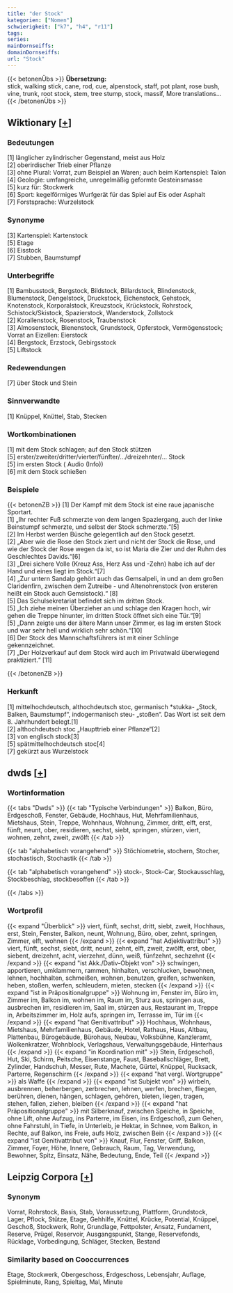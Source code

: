 ```yaml
---
title: "der Stock"
kategorien: ["Nomen"]
schwierigkeit: ["k7", "h4", "r11"]
tags:
series:
mainDornseiffs:
domainDornseiffs:
url: "Stock"
---
```


{{< betonenÜbs >}}
**Übersetzung:**  
stick, walking stick, cane, rod, cue, alpenstock, staff, pot plant, rose bush, vine, trunk, root stock, stem, tree stump, stock, massif, More translations...  
{{< /betonenÜbs >}}

## Wiktionary [[+](https://de.wiktionary.org/wiki/Stock)]

### Bedeutungen
[1] länglicher zylindrischer Gegenstand, meist aus Holz  
[2] oberirdischer Trieb einer Pflanze  
[3] ohne Plural: Vorrat, zum Beispiel an Waren; auch beim Kartenspiel: Talon  
[4] Geologie: umfangreiche, unregelmäßig geformte Gesteinsmasse  
[5] kurz für: Stockwerk  
[6] Sport: kegelförmiges Wurfgerät für das Spiel auf Eis oder Asphalt  
[7] Forstsprache: Wurzelstock  

### Synonyme
[3] Kartenspiel: Kartenstock  
[5] Etage  
[6] Eisstock  
[7] Stubben, Baumstumpf  

### Unterbegriffe
[1] Bambusstock, Bergstock, Bildstock, Billardstock, Blindenstock, Blumenstock, Dengelstock, Druckstock, Eichenstock, Gehstock, Knotenstock, Korporalstock, Kreuzstock, Krückstock, Rohrstock, Schistock/Skistock, Spazierstock, Wanderstock, Zollstock  
[2] Korallenstock, Rosenstock, Traubenstock  
[3] Almosenstock, Bienenstock, Grundstock, Opferstock, Vermögensstock; Vorrat an Eizellen: Eierstock  
[4] Bergstock, Erzstock, Gebirgsstock  
[5] Liftstock  

### Redewendungen
[7] über Stock und Stein  

### Sinnverwandte
[1] Knüppel, Knüttel, Stab, Stecken  

### Wortkombinationen
[1] mit dem Stock schlagen; auf den Stock stützen  
[5] erster/zweiter/dritter/vierter/fünfter/…/dreizehnter/… Stock  
[5] im ersten Stock ( Audio (Info))  
[6] mit dem Stock schießen  

### Beispiele
{{< betonenZB >}}
[1] Der Kampf mit dem Stock ist eine raue japanische Sportart.  
[1] „Ihr rechter Fuß schmerzte von dem langen Spaziergang, auch der linke Beinstumpf schmerzte, und selbst der Stock schmerzte.“[5]  
[2] Im Herbst werden Büsche gelegentlich auf den Stock gesetzt.  
[2] „Aber wie die Rose den Stock ziert und nicht der Stock die Rose, und wie der Stock der Rose wegen da ist, so ist Maria die Zier und der Ruhm des Geschlechtes Davids.“[6]  
[3] „Drei sichere Volle (Kreuz Ass, Herz Ass und -Zehn) habe ich auf der Hand und eines liegt im Stock.“[7]  
[4] „Zur untern Sandalp gehört auch das Gemsalpeli, in und an dem großen Claridenfirn, zwischen dem Zutreibe - und Altenohrenstock (von ersteren heißt ein Stock auch Gemsistock).“ [8]  
[5] Das Schulsekretariat befindet sich im dritten Stock.  
[5] „Ich ziehe meinen Überzieher an und schlage den Kragen hoch, wir gehen die Treppe hinunter, im dritten Stock öffnet sich eine Tür.“[9]  
[5] „Dann zeigte uns der ältere Mann unser Zimmer, es lag im ersten Stock und war sehr hell und wirklich sehr schön.“[10]  
[6] Der Stock des Mannschaftsführers ist mit einer Schlinge gekennzeichnet.  
[7] „Der Holzverkauf auf dem Stock wird auch im Privatwald überwiegend praktiziert.“ [11]  

{{< /betonenZB >}}
### Herkunft
[1] mittelhochdeutsch, althochdeutsch stoc, germanisch *stukka- „Stock, Balken, Baumstumpf“, indogermanisch steu- „stoßen“. Das Wort ist seit dem 8. Jahrhundert belegt.[1]  
[2] althochdeutsch stoc „Haupttrieb einer Pflanze“[2]  
[3] von englisch stock[3]  
[5] spätmittelhochdeutsch stoc[4]  
[7] gekürzt aus Wurzelstock  



## dwds [[+](https://www.dwds.de/wb/Stock)]

### Wortinformation
{{< tabs "Dwds" >}}
{{< tab "Typische Verbindungen" >}}
Balkon, Büro, Erdgeschoß, Fenster, Gebäude, Hochhaus, Hut, Mehrfamilienhaus, Mietshaus, Stein, Treppe, Wohnhaus, Wohnung, Zimmer, dritt, elft, erst, fünft, neunt, ober, residieren, sechst, siebt, springen, stürzen, viert, wohnen, zehnt, zweit, zwölft
{{< /tab >}}

{{< tab "alphabetisch vorangehend" >}}
Stöchiometrie, stochern, Stocher, stochastisch, Stochastik
{{< /tab >}}

{{< tab "alphabetisch vorangehend" >}}
stock-, Stock-Car, Stockausschlag, Stockbeschlag, stockbesoffen
{{< /tab >}}

{{< /tabs >}}

### Wortprofil
{{< expand "Überblick" >}} viert, fünft, sechst, dritt, siebt, zweit, Hochhaus, erst, Stein, Fenster, Balkon, neunt, Wohnung, Büro, ober, zehnt, springen, Zimmer, elft, wohnen {{< /expand >}}
{{< expand "hat Adjektivattribut" >}} viert, fünft, sechst, siebt, dritt, neunt, zehnt, elft, zweit, zwölft, erst, ober, siebent, dreizehnt, acht, vierzehnt, dünn, weiß, fünfzehnt, sechzehnt {{< /expand >}}
{{< expand "ist Akk./Dativ-Objekt von" >}} schwingen, apportieren, umklammern, rammen, hinhalten, verschlucken, bewohnen, lehnen, hochhalten, schmeißen, wohnen, benutzen, greifen, schwenken, heben, stoßen, werfen, schleudern, mieten, stecken {{< /expand >}}
{{< expand "ist in Präpositionalgruppe" >}} Wohnung im, Fenster im, Büro im, Zimmer im, Balkon im, wohnen im, Raum im, Sturz aus, springen aus, ausbrechen im, residieren im, Saal im, stürzen aus, Restaurant im, Treppe in, Arbeitszimmer im, Holz aufs, springen im, Terrasse im, Tür im {{< /expand >}}
{{< expand "hat Genitivattribut" >}} Hochhaus, Wohnhaus, Mietshaus, Mehrfamilienhaus, Gebäude, Hotel, Rathaus, Haus, Altbau, Plattenbau, Bürogebäude, Bürohaus, Neubau, Volksbühne, Kanzleramt, Wolkenkratzer, Wohnblock, Verlagshaus, Verwaltungsgebäude, Hinterhaus {{< /expand >}}
{{< expand "in Koordination mit" >}} Stein, Erdgeschoß, Hut, Ski, Schirm, Peitsche, Eisenstange, Faust, Baseballschläger, Brett, Zylinder, Handschuh, Messer, Rute, Machete, Gürtel, Knüppel, Rucksack, Parterre, Regenschirm {{< /expand >}}
{{< expand "hat vergl. Wortgruppe" >}} als Waffe {{< /expand >}}
{{< expand "ist Subjekt von" >}} wirbeln, ausbrennen, beherbergen, zerbrechen, lehnen, werfen, brechen, fliegen, berühren, dienen, hängen, schlagen, gehören, bieten, liegen, tragen, stehen, fallen, ziehen, bleiben {{< /expand >}}
{{< expand "hat Präpositionalgruppe" >}} mit Silberknauf, zwischen Speiche, in Speiche, ohne Lift, ohne Aufzug, ins Parterre, im Eisen, ins Erdgeschoß, zum Gehen, ohne Fahrstuhl, in Tiefe, in Unterleib, je Hektar, in Schnee, vom Balkon, in Rechte, auf Balkon, ins Freie, aufs Holz, zwischen Bein {{< /expand >}}
{{< expand "ist Genitivattribut von" >}} Knauf, Flur, Fenster, Griff, Balkon, Zimmer, Foyer, Höhe, Innere, Gebrauch, Raum, Tag, Verwendung, Bewohner, Spitz, Einsatz, Nähe, Bedeutung, Ende, Teil {{< /expand >}}

## Leipzig Corpora [[+](https://corpora.uni-leipzig.de/en/res?word=Stock&corpusId=deu_newscrawl-public_2018)]


### Synonym
Vorrat, Rohrstock, Basis, Stab, Voraussetzung, Plattform, Grundstock, Lager, Pflock, Stütze, Etage, Gehhilfe, Knüttel, Krücke, Potential, Knüppel, Geschoß, Stockwerk, Rohr, Grundlage, Fettpolster, Ansatz, Fundament, Reserve, Prügel, Reservoir, Ausgangspunkt, Stange, Reservefonds, Rücklage, Vorbedingung, Schläger, Stecken, Bestand


### Similarity based on Cooccurrences
Etage, Stockwerk, Obergeschoss, Erdgeschoss, Lebensjahr, Auflage, Spielminute, Rang, Spieltag, Mal, Minute

